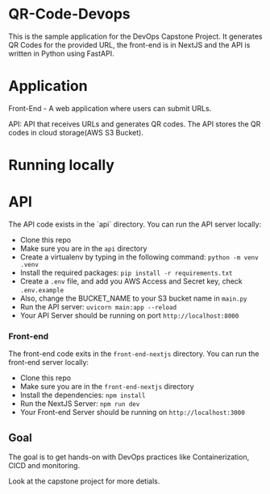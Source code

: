 # QR-Code-Devops
This is the sample application for the DevOps Capstone Project. It generates QR Codes for the provided URL, the front-end is in NextJS and the API is written in Python using FastAPI.

# Application
Front-End - A web application where users can submit URLs.

API: API that receives URLs and generates QR codes. The API stores the QR codes in cloud storage(AWS S3 Bucket).

# Running locally
<h1>API</h1>
The API code exists in the `api` directory. You can run the API server locally:

- Clone this repo
- Make sure you are in the `api` directory
- Create a virtualenv by typing in the following command: `python -m venv .venv`
- Install the required packages: `pip install -r requirements.txt`
- Create a `.env` file, and add you AWS Access and Secret key, check  `.env.example`
- Also, change the BUCKET_NAME to your S3 bucket name in `main.py`
- Run the API server: `uvicorn main:app --reload`
- Your API Server should be running on port `http://localhost:8000`

### Front-end

The front-end code exits in the `front-end-nextjs` directory. You can run the front-end server locally:

- Clone this repo
- Make sure you are in the `front-end-nextjs` directory
- Install the dependencies: `npm install`
- Run the NextJS Server: `npm run dev`
- Your Front-end Server should be running on `http://localhost:3000`
## Goal

The goal is to get hands-on with DevOps practices like Containerization, CICD and monitoring.

Look at the capstone project for more detials.
